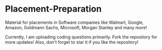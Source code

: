 # Placement-Preparation
Material for placements in Software companies like Walmart, Google, Amazon, Goldmann Sachs, Microsoft, Morgan Stanley and many more!

Currently, I am uploading coding questions primarily. Fork the repository for more updates!
Also, don't forget to star it if you like the repository!
